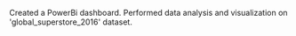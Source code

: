 Created a PowerBi dashboard.
Performed data analysis and visualization on 'global_superstore_2016' dataset.